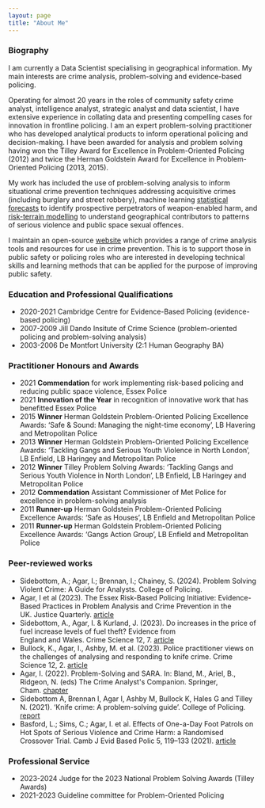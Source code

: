 ```yaml
---
layout: page
title: "About Me"
---
```


### Biography

I am currently a Data Scientist specialising in geographical information. My main interests are crime analysis, problem-solving and evidence-based policing. 

Operating for almost 20 years in the roles of community safety crime analyst, intelligence analyst, strategic analyst and data scientist, I have extensive experience in collating data and presenting compelling cases for innovation in frontline policing. I am an expert problem-solving practitioner who has developed analytical products to inform operational policing and decision-making. I have been awarded for analysis and problem solving having won the Tilley Award for Excellence in Problem-Oriented Policing (2012) and twice the Herman Goldstein Award for Excellence in Problem-Oriented Policing (2013, 2015).

My work has included the use of problem-solving analysis to inform situational crime prevention techniques addressing acquisitive crimes (including burglary and street robbery), machine learning [statistical forecasts](https://www.sebp.police.uk/2020-virtual-conference) to identify prospective perpetrators of weapon-enabled harm, and [risk-terrain modelling](https://www.tandfonline.com/doi/full/10.1080/07418825.2023.2209163) to understand geographical contributors to patterns of serious violence and public space sexual offences. 

I maintain an open-source [website](https://sites.google.com/view/routineactivity/home?authuser=0) which provides a range of crime analysis tools and resources for use in crime prevention. This is to support those in public safety or policing roles who are interested in developing technical skills and learning methods that can be applied for the purpose of improving public safety.

### Education and Professional Qualifications

* 2020-2021 Cambridge Centre for Evidence-Based Policing (evidence-based policing)
* 2007-2009 Jill Dando Insitute of Crime Science (problem-oriented policing and problem-solving analysis)
* 2003-2006 De Montfort University (2:1 Human Geography BA)

### Practitioner Honours and Awards

* 2021 **Commendation** for work implementing risk-based policing and reducing public space violence, Essex Police
* 2021 **Innovation of the Year** in recognition of innovative work that has benefitted Essex Police
* 2015 **Winner** Herman Goldstein Problem-Oriented Policing Excellence Awards: ‘Safe & Sound: Managing the night-time economy’, LB Havering and Metropolitan Police
* 2013 **Winner** Herman Goldstein Problem-Oriented Policing Excellence Awards: ‘Tackling Gangs and Serious Youth Violence in North London’, LB Enfield, LB Haringey and Metropolitan Police
* 2012 **Winner** Tilley Problem Solving Awards: ‘Tackling Gangs and Serious Youth Violence in North London’, LB Enfield, LB Haringey and Metropolitan Police
* 2012 **Commendation** Assistant Commissioner of Met Police for excellence in problem-solving analysis
* 2011 **Runner-up** Herman Goldstein Problem-Oriented Policing Excellence Awards: ‘Safe as Houses’, LB Enfield and Metropolitan Police
* 2011 **Runner-up** Herman Goldstein Problem-Oriented Policing Excellence Awards: ‘Gangs Action Group’, LB Enfield and Metropolitan Police

### Peer-reviewed works

* Sidebottom, A.; Agar, I.; Brennan, I.; Chainey, S. (2024). Problem Solving Violent Crime: A Guide for Analysts. College of Policing.
* Agar, I et al (2023). The Essex Risk-Based Policing Initiative: Evidence-Based Practices in Problem Analysis and Crime Prevention in the UK. Justice Quarterly. [article](https://www.tandfonline.com/doi/full/10.1080/07418825.2023.2209163)
* Sidebottom, A., Agar, I. & Kurland, J. (2023). Do increases in the price of fuel increase levels of fuel theft? Evidence from England and Wales. Crime Science 12, 7. [article](https://crimesciencejournal.biomedcentral.com/articles/10.1186/s40163-023-00182-7#citeas)
* Bullock, K., Agar, I., Ashby, M. et al. (2023). Police practitioner views on the challenges of analysing and responding to knife crime. Crime Science 12, 2. [article](https://crimesciencejournal.biomedcentral.com/articles/10.1186/s40163-022-00180-1)
* Agar, I. (2022). Problem-Solving and SARA. In: Bland, M., Ariel, B., Ridgeon, N. (eds) The Crime Analyst's Companion. Springer, Cham. [chapter](https://link.springer.com/chapter/10.1007/978-3-030-94364-6_14)
* Sidebottom A, Brennan I, Agar I, Ashby M, Bullock K, Hales G and Tilley N. (2021). ‘Knife crime: A problem-solving guide’. College of Policing. [report](https://assets.college.police.uk/s3fs-public/2021-11/Knife-crime-a-problem-solving-guide.pdf)
* Basford, L.; Sims, C.; Agar, I. et al. Effects of One-a-Day Foot Patrols on Hot Spots of Serious Violence and Crime Harm: a Randomised Crossover Trial. Camb J Evid Based Polic 5, 119–133 (2021). [article](https://link.springer.com/article/10.1007/s41887-021-00067-2)

### Professional Service

* 2023-2024 Judge for the 2023 National Problem Solving Awards (Tilley Awards)
* 2021-2023 Guideline committee for Problem-Oriented Policing






